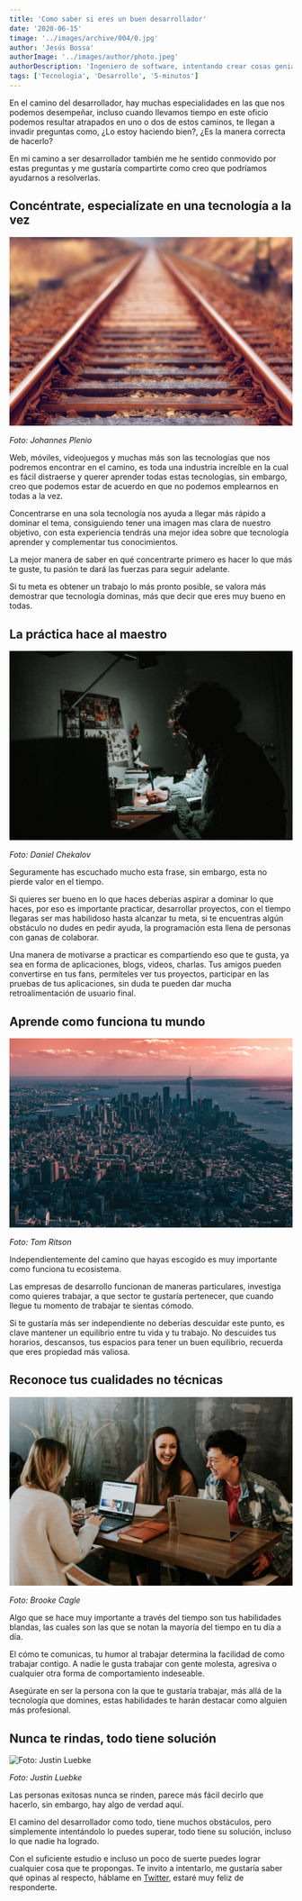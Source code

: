 ```yaml
---
title: 'Como saber si eres un buen desarrollador'
date: '2020-06-15'
timage: '../images/archive/004/0.jpg'
author: 'Jesús Bossa'
authorImage: '../images/author/photo.jpeg'
authorDescription: 'Ingeniero de software, intentando crear cosas geniales.'
tags: ['Tecnologia', 'Desarrollo', '5-minutos']
---
```


En el camino del desarrollador, hay muchas especialidades en las que nos podemos desempeñar, incluso cuando llevamos tiempo en este oficio podemos resultar atrapados en uno o dos de estos caminos, te llegan a invadir preguntas como, ¿Lo estoy haciendo bien?, ¿Es la manera correcta de hacerlo?

En mi camino a ser desarrollador también me he sentido conmovido por estas preguntas y me gustaría compartirte como creo que podríamos ayudarnos a resolverlas.

## Concéntrate, especialízate en una tecnología a la vez

![Foto: Johannes Plenio](../images/archive/004/1.jpg)

<div>

_Foto: Johannes Plenio_

</div>

Web, móviles, videojuegos y muchas más son las tecnologías que nos podremos encontrar en el camino, es toda una industria increíble en la cual es fácil distraerse y querer aprender todas estas tecnologías, sin embargo, creo que podemos estar de acuerdo en que no podemos emplearnos en todas a la vez.

Concentrarse en una sola tecnología nos ayuda a llegar más rápido a dominar el tema, consiguiendo tener una imagen mas clara de nuestro objetivo, con esta experiencia tendrás una mejor idea sobre que tecnología aprender y complementar tus conocimientos.

La mejor manera de saber en qué concentrarte primero es hacer lo que más te guste, tu pasión te dará las fuerzas para seguir adelante.

Si tu meta es obtener un trabajo lo más pronto posible, se valora más demostrar que tecnología dominas, más que decir que eres muy bueno en todas.

## La práctica hace al maestro

![Foto: Daniel Chekalov](../images/archive/004/2.jpg)

<div>

_Foto: Daniel Chekalov_

</div>

Seguramente has escuchado mucho esta frase, sin embargo, esta no pierde valor en el tiempo.

Si quieres ser bueno en lo que haces deberías aspirar a dominar lo que haces, por eso es importante practicar, desarrollar proyectos, con el tiempo llegaras ser mas habilidoso hasta alcanzar tu meta, si te encuentras algún obstáculo no dudes en pedir ayuda, la programación esta llena de personas con ganas de colaborar.

Una manera de motivarse a practicar es compartiendo eso que te gusta, ya sea en forma de aplicaciones, blogs, videos, charlas. Tus amigos pueden convertirse en tus fans, permíteles ver tus proyectos, participar en las pruebas de tus aplicaciones, sin duda te pueden dar mucha retroalimentación de usuario final.

## Aprende como funciona tu mundo

![Foto: Tom Ritson](../images/archive/004/3.jpg)

<div>

_Foto: Tom Ritson_

</div>

Independientemente del camino que hayas escogido es muy importante como funciona tu ecosistema.

Las empresas de desarrollo funcionan de maneras particulares, investiga como quieres trabajar, a que sector te gustaría pertenecer, que cuando llegue tu momento de trabajar te sientas cómodo.

Si te gustaría más ser independiente no deberías descuidar este punto, es clave mantener un equilibrio entre tu vida y tu trabajo. No descuides tus horarios, descansos, tus espacios para tener un buen equilibrio, recuerda que eres propiedad más valiosa.

## Reconoce tus cualidades no técnicas

![Foto: Brooke Cagle](../images/archive/004/4.jpg)

<div>

_Foto: Brooke Cagle_

</div>

Algo que se hace muy importante a través del tiempo son tus habilidades blandas, las cuales son las que se notan la mayoría del tiempo en tu día a día.

El cómo te comunicas, tu humor al trabajar determina la facilidad de como trabajar contigo. A nadie le gusta trabajar con gente molesta, agresiva o cualquier otra forma de comportamiento indeseable.

Asegúrate en ser la persona con la que te gustaría trabajar, más allá de la tecnología que domines, estas habilidades te harán destacar como alguien más profesional.

## Nunca te rindas, todo tiene solución

![Foto: Justin Luebke](../images/archive/004/5.jpg)

<div>

_Foto: Justin Luebke_

</div>

Las personas exitosas nunca se rinden, parece más fácil decirlo que hacerlo, sin embargo, hay algo de verdad aquí.

El camino del desarrollador como todo, tiene muchos obstáculos, pero simplemente intentándolo lo puedes superar, todo tiene su solución, incluso lo que nadie ha logrado.

Con el suficiente estudio e incluso un poco de suerte puedes lograr cualquier cosa que te propongas.
Te invito a intentarlo, me gustaría saber qué opinas al respecto, háblame en <a href="https://twitter.com/jesMakinox" target="_blank">Twitter</a>, estaré muy feliz de responderte.
